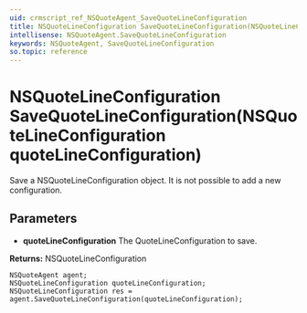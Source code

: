 ```yaml
---
uid: crmscript_ref_NSQuoteAgent_SaveQuoteLineConfiguration
title: NSQuoteLineConfiguration SaveQuoteLineConfiguration(NSQuoteLineConfiguration quoteLineConfiguration)
intellisense: NSQuoteAgent.SaveQuoteLineConfiguration
keywords: NSQuoteAgent, SaveQuoteLineConfiguration
so.topic: reference
---
```


# NSQuoteLineConfiguration SaveQuoteLineConfiguration(NSQuoteLineConfiguration quoteLineConfiguration)

Save a NSQuoteLineConfiguration object. It is not possible to add a new configuration.

## Parameters

* **quoteLineConfiguration** The QuoteLineConfiguration to save.

**Returns:** NSQuoteLineConfiguration

```crmscript
NSQuoteAgent agent;
NSQuoteLineConfiguration quoteLineConfiguration;
NSQuoteLineConfiguration res = agent.SaveQuoteLineConfiguration(quoteLineConfiguration);
```

